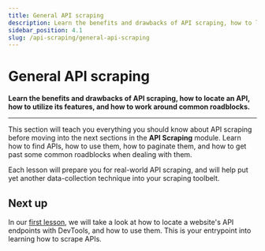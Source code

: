 ```yaml
---
title: General API scraping
description: Learn the benefits and drawbacks of API scraping, how to locate an API, how to utilize its features, and how to work around common roadblocks.
sidebar_position: 4.1
slug: /api-scraping/general-api-scraping
---
```


# [](#general-api-scraping) General API scraping

**Learn the benefits and drawbacks of API scraping, how to locate an API, how to utilize its features, and how to work around common roadblocks.**

---

This section will teach you everything you should know about API scraping before moving into the next sections in the **API Scraping** module. Learn how to find APIs, how to use them, how to paginate them, and how to get past some common roadblocks when dealing with them.

Each lesson will prepare you for real-world API scraping, and will help put yet another data-collection technique into your scraping toolbelt.

## [](#next) Next up

In our [first lesson](./locating_and_learning.md), we will take a look at how to locate a website's API endpoints with DevTools, and how to use them. This is your entrypoint into learning how to scrape APIs.
